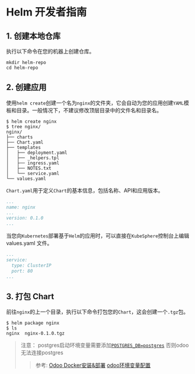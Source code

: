 # Helm 开发者指南

## 1. 创建本地仓库

执行以下命令在您的机器上创建仓库。

```shell
mkdir helm-repo
cd helm-repo
```

## 2. 创建应用

使用`helm create`创建一个名为`nginx`的文件夹，它会自动为您的应用创建`YAML`模板和目录。一般情况下，不建议修改顶层目录中的文件名和目录名。

```shell
$ helm create nginx
$ tree nginx/
nginx/
├── charts
├── Chart.yaml
├── templates
│   ├── deployment.yaml
│   ├── _helpers.tpl
│   ├── ingress.yaml
│   ├── NOTES.txt
│   └── service.yaml
└── values.yaml
```

`Chart.yaml`用于定义`Chart`的基本信息，包括名称、API和应用版本。

```yaml
...
name: nginx
...
version: 0.1.0
...
```

当您向`Kubernetes`部署基于`Helm`的应用时，可以直接在`KubeSphere`控制台上编辑values.yaml 文件。

```yaml
...
service:
  type: ClusterIP
  port: 80
...
```

## 3. 打包 Chart

前往`nginx`的上一个目录，执行以下命令打包您的`Chart`，这会创建一个`.tgz`包。

```shell
$ helm package nginx
$ ls
nginx  nginx-0.1.0.tgz
```

> 注意：
> postgres启动环境变量需要添加[`POSTGRES_DB=postgres`](https://github.com/odoo/odoo/issues/27447)
> 否则odoo无法连接postgres
> > 参考:
> > [Odoo Docker安装&部署](https://zhuanlan.zhihu.com/p/377799674)
> > [odoo环境变量配置](https://github.com/jeffery9/kubernetes-odoo/blob/master/odoo.yaml)